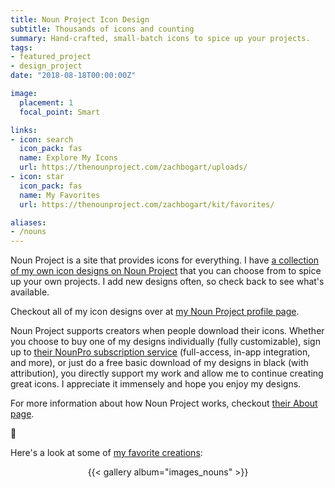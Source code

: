 ```yaml
---
title: Noun Project Icon Design
subtitle: Thousands of icons and counting
summary: Hand-crafted, small-batch icons to spice up your projects.
tags:
- featured_project
- design_project
date: "2018-08-18T00:00:00Z"

image:
  placement: 1
  focal_point: Smart

links:
- icon: search
  icon_pack: fas
  name: Explore My Icons
  url: https://thenounproject.com/zachbogart/uploads/
- icon: star
  icon_pack: fas
  name: My Favorites
  url: https://thenounproject.com/zachbogart/kit/favorites/

aliases:
- /nouns
---
```


Noun Project is a site that provides icons for everything. I have [a collection of my own icon designs on Noun Project](https://thenounproject.com/zachbogart/uploads/) that you can choose from to spice up your own projects. I add new designs often, so check back to see what's available.

Checkout all of my icon designs over at [my Noun Project profile page](https://thenounproject.com/zachbogart/).

Noun Project supports creators when people download their icons. Whether you choose to buy one of my designs individually (fully customizable), sign up to [their NounPro subscription service](https://thenounproject.com/accounts/upgrade/) (full-access, in-app integration, and more), or just do a free basic download of my designs in black (with attribution), you directly support my work and allow me to continue creating great icons. I appreciate it immensely and hope you enjoy my designs.

For more information about how Noun Project works, checkout [their About page](https://thenounproject.com/about/).

:black_heart:

Here's a look at some of [my favorite creations](https://thenounproject.com/zachbogart/kit/favorites/):

<div align="center">{{< gallery album="images_nouns" >}}</div>
